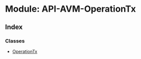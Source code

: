 # Module: API-AVM-OperationTx

## Index

### Classes

- [OperationTx](../classes/api_avm_operationtx.operationtx)
